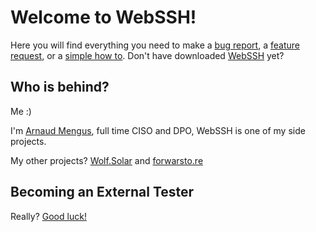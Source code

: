 # Welcome to WebSSH!
Here you will find everything you need to make a [bug report](https://github.com/isontheline/pro.webssh.net/issues/new?assignees=&labels=&template=bug_report.md&title=), a [feature request](https://github.com/isontheline/pro.webssh.net/issues/new?assignees=&labels=&template=feature_request.md&title=), or a [simple how to](https://github.com/isontheline/pro.webssh.net/issues/new?assignees=&labels=&template=how_to.md&title=).
Don't have downloaded [WebSSH](https://apps.apple.com/us/app/webssh-pro/id497714887) yet?

## Who is behind?
Me :)

I'm [Arnaud Mengus](https://mengus.net), full time CISO and DPO, WebSSH is one of my side projects.

My other projects? [Wolf.Solar](https://wolf.solar) and [forwarsto.re](https://forwardsto.re)

## Becoming an External Tester
Really? [Good luck!](/becoming-external-tester/)